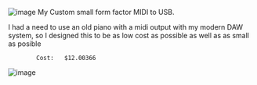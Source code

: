 ![image](https://github.com/user-attachments/assets/9dfcbc0d-eddc-4e1c-8c84-02172e5c9726)
My Custom small form factor MIDI to USB.

I had a need to use an old piano with a midi output with my modern DAW system, so I designed this to be as low cost as possible as well as as small as posible

			Cost:	$12.00366
![image](https://github.com/user-attachments/assets/f532a4b4-8b6c-4145-aeec-7503bde8fac0)
